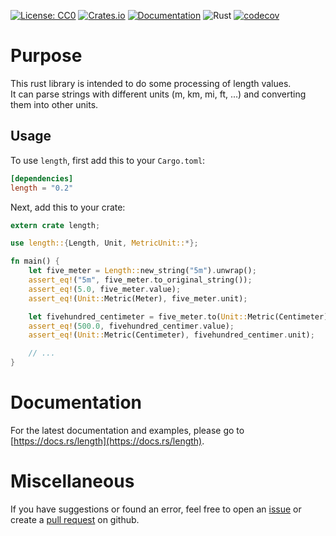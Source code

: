 [![License: CC0](https://img.shields.io/github/license/ringostarr80/rust-length.svg)](https://creativecommons.org/publicdomain/zero/1.0/legalcode)
[![Crates.io](https://img.shields.io/crates/v/length.svg)](https://crates.io/crates/length)
[![Documentation](https://docs.rs/color_processing/badge.svg)](https://docs.rs/length/)
![Rust](https://github.com/ringostarr80/rust-length/workflows/Rust/badge.svg)
[![codecov](https://codecov.io/gh/ringostarr80/rust-length/graph/badge.svg?token=SB4B08D01O)](https://codecov.io/gh/ringostarr80/rust-length)

# Purpose

This rust library is intended to do some processing of length values.  
It can parse strings with different units (m, km, mi, ft, ...) and converting them into other units.

## Usage

To use `length`, first add this to your `Cargo.toml`:

```toml
[dependencies]
length = "0.2"
```

Next, add this to your crate:

```rust
extern crate length;

use length::{Length, Unit, MetricUnit::*};

fn main() {
    let five_meter = Length::new_string("5m").unwrap();
    assert_eq!("5m", five_meter.to_original_string());
    assert_eq!(5.0, five_meter.value);
    assert_eq!(Unit::Metric(Meter), five_meter.unit);

    let fivehundred_centimeter = five_meter.to(Unit::Metric(Centimeter));
    assert_eq!(500.0, fivehundred_centimer.value);
    assert_eq!(Unit::Metric(Centimeter), fivehundred_centimer.unit);

    // ...
}
```

# Documentation

For the latest documentation and examples, please go to [https://docs.rs/length](https://docs.rs/length).

# Miscellaneous

If you have suggestions or found an error, feel free to open an [issue](https://github.com/ringostarr80/rust-length/issues) or create a [pull request](https://github.com/ringostarr80/rust-length/pulls) on github.
